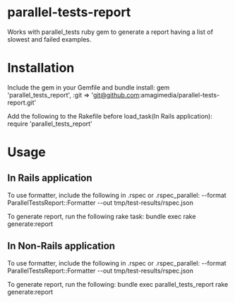 # parallel-tests-report
Works with parallel_tests ruby gem to generate a report having a list of slowest and failed examples.

# Installation
Include the gem in your Gemfile and bundle install:
    gem 'parallel_tests_report', :git => 'git@github.com:amagimedia/parallel-tests-report.git'

Add the following to the Rakefile before load_task(In Rails application):
    require 'parallel_tests_report'

# Usage
## In Rails application
To use formatter, include the following in .rspec or .rspec_parallel:
    --format ParallelTestsReport::Formatter --out tmp/test-results/rspec.json

To generate report, run the following rake task:
    bundle exec rake generate:report

## In Non-Rails application
To use formatter, include the following in .rspec or .rspec_parallel:
    --format ParallelTestsReport::Formatter --out tmp/test-results/rspec.json

To generate report, run the following:
    bundle exec parallel_tests_report rake generate:report
